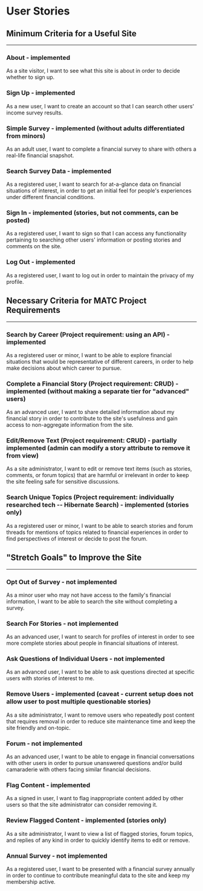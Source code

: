 # User Stories

## Minimum Criteria for a Useful Site

***

### About - implemented

As a site visitor, I want to see what this site is about in order to decide whether to sign up.

### Sign Up - implemented

As a new user, I want to create an account so that I can search other users' income survey
results.

### Simple Survey - implemented (without adults differentiated from minors)

As an adult user, I want to complete a financial survey to share with others a real-life financial snapshot.

### Search Survey Data - implemented

As a registered user, I want to search for at-a-glance data on financial situations of interest, in order to get an initial feel for
people's experiences under different financial conditions.

### Sign In - implemented (stories, but not comments, can be posted)

As a registered user, I want to sign so that I can access any functionality pertaining to searching other users'
information or posting stories and comments on the site.

### Log Out - implemented

As a registered user, I want to log out in order to maintain the privacy of my profile.

## Necessary Criteria for MATC Project Requirements

***

### Search by Career (Project requirement: using an API) - implemented

As a registered user or minor, I want to be able to explore financial situations that would be representative of different
careers, in order to help make decisions about which career to pursue.

### Complete a Financial Story (Project requirement: CRUD) - implemented (without making a separate tier for "advanced" users)

As an advanced user, I want to share detailed information about my financial story in order to contribute to the site's usefulness and
gain access to non-aggregate information from the site.

### Edit/Remove Text (Project requirement: CRUD) - partially implemented (admin can modify a story attribute to remove it from view)

As a site administrator, I want to edit or remove text items (such as stories, comments, or forum topics) that are 
harmful or irrelevant in order to keep the site feeling safe for sensitive discussions.

### Search Unique Topics (Project requirement: individually researched tech -- Hibernate Search) - implemented (stories only)

As a registered user or minor, I want to be able to search stories and forum threads for mentions of topics related to financial 
experiences in order to find perspectives of interest or decide to post the forum.


## "Stretch Goals" to Improve the Site

***

### Opt Out of Survey - not implemented

As a minor user who may not have access to the family's financial information, I want to be able to search the site without
completing a survey.

### Search For Stories - not implemented

As an advanced user, I want to search for profiles of interest in order to see more complete stories about people in financial 
situations of interest.

### Ask Questions of Individual Users - not implemented

As an advanced user, I want to be able to ask questions directed at specific users with stories of interest to me.

### Remove Users - implemented (caveat - current setup does not allow user to post multiple questionable stories)

As a site administrator, I want to remove users who repeatedly post content that requires removal in order to reduce
site maintenance time and keep the site friendly and on-topic.

### Forum - not implemented

As an advanced user, I want to be able to engage in financial conversations with other users in order to pursue unanswered questions and/or
build camaraderie with others facing similar financial decisions.

### Flag Content - implemented

As a signed in user, I want to flag inappropriate content added by other users so that the 
site administrator can consider removing it.

### Review Flagged Content - implemented (stories only)

As a site administrator, I want to view a list of flagged stories, forum topics, and replies of 
any kind in order to quickly identify items to edit or remove.

### Annual Survey - not implemented

As a registered user, I want to be presented with a financial survey annually in order to continue to contribute 
meaningful data to the site and keep my membership active.





